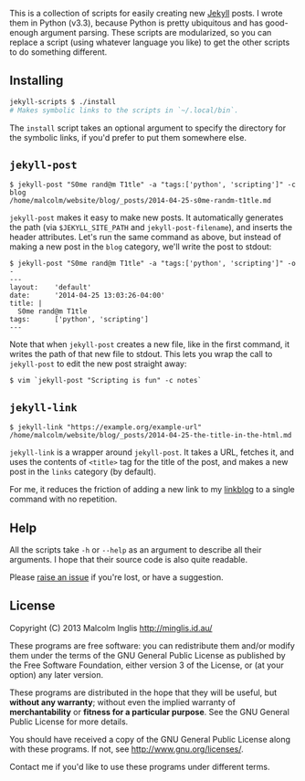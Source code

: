
This is a collection of scripts for easily creating new [Jekyll](http://jekyllrb.com/) posts. I wrote them in Python (v3.3), because Python is pretty ubiquitous and has good-enough argument parsing. These scripts are modularized, so you can replace a script (using whatever language you like) to get the other scripts to do something different.


## Installing

``` sh
jekyll-scripts $ ./install
# Makes symbolic links to the scripts in `~/.local/bin`.
```

The `install` script takes an optional argument to specify the directory for the
symbolic links, if you'd prefer to put them somewhere else.


## `jekyll-post`

```
$ jekyll-post "S0me rand@m T1tle" -a "tags:['python', 'scripting']" -c blog
/home/malcolm/website/blog/_posts/2014-04-25-s0me-randm-t1tle.md
```

`jekyll-post` makes it easy to make new posts. It automatically generates the path (via `$JEKYLL_SITE_PATH` and `jekyll-post-filename`), and inserts the header attributes. Let's run the same command as above, but instead of making a new post in the `blog` category, we'll write the post to stdout:

```
$ jekyll-post "S0me rand@m T1tle" -a "tags:['python', 'scripting']" -o -
---
layout:    'default'
date:      '2014-04-25 13:03:26-04:00'
title: |
  S0me rand@m T1tle
tags:      ['python', 'scripting']
---
```

Note that when `jekyll-post` creates a new file, like in the first command, it writes the path of that new file to stdout. This lets you wrap the call to `jekyll-post` to edit the new post straight away:

```
$ vim `jekyll-post "Scripting is fun" -c notes`
```


## `jekyll-link`

```
$ jekyll-link "https://example.org/example-url"
/home/malcolm/website/blog/_posts/2014-04-25-the-title-in-the-html.md
```

`jekyll-link` is a wrapper around `jekyll-post`. It takes a URL, fetches it, and uses the contents of `<title>` tag for the title of the post, and makes a new post in the `links` category (by default).

For me, it reduces the friction of adding a new link to my [linkblog](http://minglis.id.au/links/index.html) to a single command with no repetition.


## Help

All the scripts take `-h` or `--help` as an argument to describe all their arguments. I hope that their source code is also quite readable.

Please [raise an issue](https://github.com/mcinglis/jekyll-scripts/issues) if you're lost, or have a suggestion.


## License

Copyright (C) 2013 Malcolm Inglis <http://minglis.id.au/>

These programs are free software: you can redistribute them and/or modify them under the terms of the GNU General Public License as published by the Free Software Foundation, either version 3 of the License, or (at your option) any later version.

These programs are distributed in the hope that they will be useful, but **without any warranty**; without even the implied warranty of **merchantability** or **fitness for a particular purpose**. See the GNU General Public License for more details.

You should have received a copy of the GNU General Public License along with these programs. If not, see <http://www.gnu.org/licenses/>.

Contact me if you'd like to use these programs under different terms.

